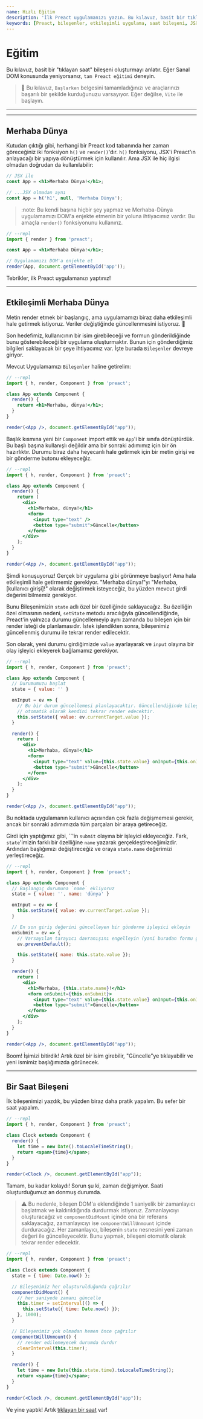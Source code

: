 ```yaml
---
name: Hızlı Eğitim
description: 'İlk Preact uygulamanızı yazın. Bu kılavuz, basit bir tıklayan saat bileşeni oluşturmayı ve uygulamanızı etkileşimli hale getirmeyi anlatmaktadır.'
keywords: [Preact, bileşenler, etkileşimli uygulama, saat bileşeni, JSX]
---
```


# Eğitim

Bu kılavuz, basit bir "tıklayan saat" bileşeni oluşturmayı anlatır. Eğer Sanal DOM konusunda yeniyorsanız, `tam Preact eğitimi` deneyin.

> :information_desk_person: Bu kılavuz, `Başlarken` belgesini tamamladığınızı ve araçlarınızı başarılı bir şekilde kurduğunuzu varsayıyor. Eğer değilse, `Vite` ile başlayın.

---



---

## Merhaba Dünya

Kutudan çıktığı gibi, herhangi bir Preact kod tabanında her zaman göreceğiniz iki fonksiyon `h()` ve `render()`'dır. `h()` fonksiyonu, JSX'i Preact'ın anlayacağı bir yapıya dönüştürmek için kullanılır. Ama JSX ile hiç ilgisi olmadan doğrudan da kullanılabilir:

```jsx
// JSX ile
const App = <h1>Merhaba Dünya!</h1>;

// ...JSX olmadan aynı
const App = h('h1', null, 'Merhaba Dünya');
```

> :note: Bu kendi başına hiçbir şey yapmaz ve Merhaba-Dünya uygulamamızı DOM'a enjekte etmenin bir yoluna ihtiyacımız vardır. Bu amaçla `render()` fonksiyonunu kullanırız.

```jsx
// --repl
import { render } from 'preact';

const App = <h1>Merhaba Dünya!</h1>;

// Uygulamamızı DOM'a enjekte et
render(App, document.getElementById('app'));
```

Tebrikler, ilk Preact uygulamanızı yaptınız!

---

## Etkileşimli Merhaba Dünya

Metin render etmek bir başlangıç, ama uygulamamızı biraz daha etkileşimli hale getirmek istiyoruz. Veriler değiştiğinde güncellenmesini istiyoruz. :star2:

Son hedefimiz, kullanıcının bir isim girebileceği ve formun gönderildiğinde bunu gösterebileceği bir uygulama oluşturmaktır. Bunun için gönderdiğimiz bilgileri saklayacak bir şeye ihtiyacımız var. İşte burada `Bileşenler` devreye giriyor.

Mevcut Uygulamamızı `Bileşenler` haline getirelim:

```jsx
// --repl
import { h, render, Component } from 'preact';

class App extends Component {
  render() {
    return <h1>Merhaba, dünya!</h1>;
  }
}

render(<App />, document.getElementById("app"));
```

Başlık kısmına yeni bir `Component` import ettik ve `App`'i bir sınıfa dönüştürdük. Bu başlı başına kullanışlı değildir ama bir sonraki adımımız için bir ön hazırlıktır. Durumu biraz daha heyecanlı hale getirmek için bir metin girişi ve bir gönderme butonu ekleyeceğiz.

```jsx
// --repl
import { h, render, Component } from 'preact';

class App extends Component {
  render() {
    return (
      <div>
        <h1>Merhaba, dünya!</h1>
        <form>
          <input type="text" />
          <button type="submit">Güncelle</button>
        </form>
      </div>
    );
  }
}

render(<App />, document.getElementById("app"));
```

Şimdi konuşuyoruz! Gerçek bir uygulama gibi görünmeye başlıyor! Ama hala etkileşimli hale getirmemiz gerekiyor. "Merhaba dünya!"yı "Merhaba, [kullanıcı girişi]!" olarak değiştirmek isteyeceğiz, bu yüzden mevcut girdi değerini bilmemiz gerekiyor.

Bunu Bileşenimizin `state` adlı özel bir özelliğinde saklayacağız. Bu özelliğin özel olmasının nedeni, `setState` metodu aracılığıyla güncellendiğinde, Preact'in yalnızca durumu güncellemeyip aynı zamanda bu bileşen için bir render isteği de planlamasıdır. İstek işlendikten sonra, bileşenimiz güncellenmiş durumu ile tekrar render edilecektir.

Son olarak, yeni durumu girdiğimizde `value` ayarlayarak ve `input` olayına bir olay işleyici ekleyerek bağlamamız gerekiyor.

```jsx
// --repl
import { h, render, Component } from 'preact';

class App extends Component {
  // Durumumuzu başlat
  state = { value: '' }

  onInput = ev => {
    // Bu bir durum güncellemesi planlayacaktır. Güncellendiğinde bileşen
    // otomatik olarak kendini tekrar render edecektir.
    this.setState({ value: ev.currentTarget.value });
  }

  render() {
    return (
      <div>
        <h1>Merhaba, dünya!</h1>
        <form>
          <input type="text" value={this.state.value} onInput={this.onInput} />
          <button type="submit">Güncelle</button>
        </form>
      </div>
    );
  }
}

render(<App />, document.getElementById("app"));
```

Bu noktada uygulamanın kullanıcı açısından çok fazla değişmemesi gerekir, ancak bir sonraki adımımızda tüm parçaları bir araya getireceğiz.

Girdi için yaptığımız gibi, ``'in `submit` olayına bir işleyici ekleyeceğiz. Fark, `state`'imizin farklı bir özelliğine `name` yazarak gerçekleştireceğimizdir. Ardından başlığımızı değiştireceğiz ve oraya `state.name` değerimizi yerleştireceğiz.

```jsx
// --repl
import { h, render, Component } from 'preact';

class App extends Component {
  // Başlangıç durumuna `name` ekliyoruz
  state = { value: '', name: 'dünya' }

  onInput = ev => {
    this.setState({ value: ev.currentTarget.value });
  }

  // En son giriş değerini güncelleyen bir gönderme işleyici ekleyin
  onSubmit = ev => {
    // Varsayılan tarayıcı davranışını engelleyin (yani buradan formu gönderme)
    ev.preventDefault();

    this.setState({ name: this.state.value });
  }

  render() {
    return (
      <div>
        <h1>Merhaba, {this.state.name}!</h1>
        <form onSubmit={this.onSubmit}>
          <input type="text" value={this.state.value} onInput={this.onInput} />
          <button type="submit">Güncelle</button>
        </form>
      </div>
    );
  }
}

render(<App />, document.getElementById("app"));
```

Boom! İşimizi bitirdik! Artık özel bir isim girebilir, "Güncelle"ye tıklayabilir ve yeni ismimiz başlığımızda görünecek.

---

## Bir Saat Bileşeni

İlk bileşenimizi yazdık, bu yüzden biraz daha pratik yapalım. Bu sefer bir saat yapalım.

```jsx
// --repl
import { h, render, Component } from 'preact';

class Clock extends Component {
  render() {
    let time = new Date().toLocaleTimeString();
    return <span>{time}</span>;
  }
}

render(<Clock />, document.getElementById("app"));
```

Tamam, bu kadar kolaydı! Sorun şu ki, zaman değişmiyor. Saati oluşturduğumuz an donmuş durumda.

> :warning: Bu nedenle, bileşen DOM'a eklendiğinde 1 saniyelik bir zamanlayıcı başlatmak ve kaldırıldığında durdurmak istiyoruz. Zamanlayıcıyı oluşturacağız ve `componentDidMount` içinde ona bir referans saklayacağız, zamanlayıcıyı ise `componentWillUnmount` içinde durduracağız. Her zamanlayıcı, bileşenin `state` nesnesini yeni zaman değeri ile güncelleyecektir. Bunu yapmak, bileşeni otomatik olarak tekrar render edecektir.

```jsx
// --repl
import { h, render, Component } from 'preact';

class Clock extends Component {
  state = { time: Date.now() };

  // Bileşenimiz her oluşturulduğunda çağrılır
  componentDidMount() {
    // her saniyede zamanı güncelle
    this.timer = setInterval(() => {
      this.setState({ time: Date.now() });
    }, 1000);
  }

  // Bileşenimiz yok olmadan hemen önce çağrılır
  componentWillUnmount() {
    // render edilemeyecek durumda durdur
    clearInterval(this.timer);
  }

  render() {
    let time = new Date(this.state.time).toLocaleTimeString();
    return <span>{time}</span>;
  }
}

render(<Clock />, document.getElementById("app"));
```

Ve yine yaptık! Artık [tıklayan bir saat](http://jsfiddle.net/developit/u9m5x0L7/embedded/result,js/) var!
